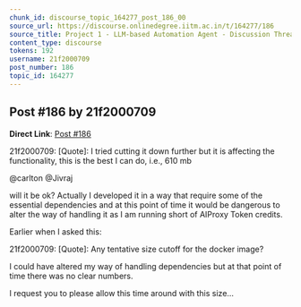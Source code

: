 ```yaml
---
chunk_id: discourse_topic_164277_post_186_00
source_url: https://discourse.onlinedegree.iitm.ac.in/t/164277/186
source_title: Project 1 - LLM-based Automation Agent - Discussion Thread [TDS Jan 2025]
content_type: discourse
tokens: 192
username: 21f2000709
post_number: 186
topic_id: 164277
---
```


## Post #186 by 21f2000709

**Direct Link**: [Post #186](https://discourse.onlinedegree.iitm.ac.in/t/164277/186)

21f2000709:
[Quote]: 
I tried cutting it down further but it is affecting the functionality, this is the best I can do, i.e., 610 mb

@carlton @Jivraj

will it be ok? Actually I developed it in a way that require some of the essential dependencies and at this point of time it would be dangerous to alter the way of handling it as I am running short of AIProxy Token credits.

Earlier when I asked this:

21f2000709:
[Quote]: 
Any tentative size cutoff for the docker image?

I could have altered my way of handling dependencies but at that point of time there was no clear numbers.

I request you to please allow this time around with this size…
